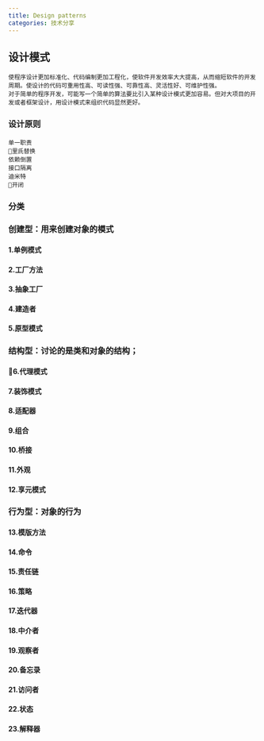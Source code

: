 ```yaml
---
title: Design patterns
categories: 技术分享    
---
```

 

## 设计模式
```
使程序设计更加标准化、代码编制更加工程化，使软件开发效率大大提高，从而缩短软件的开发周期。使设计的代码可重用性高、可读性强、可靠性高、灵活性好、可维护性强。
对于简单的程序开发，可能写一个简单的算法要比引入某种设计模式更加容易。但对大项目的开发或者框架设计，用设计模式来组织代码显然更好。
```
### 设计原则
    单一职责
    里氏替换
    依赖倒置
    接口隔离
    迪米特
    开闭
### 分类
 
### 创建型：用来创建对象的模式
 #### 1.单例模式
 #### 2.工厂方法
 #### 3.抽象工厂
 #### 4.建造者
 #### 5.原型模式

### 结构型：讨论的是类和对象的结构；
 #### 6.代理模式
 #### 7.装饰模式
 #### 8.适配器
 #### 9.组合
 #### 10.桥接
 #### 11.外观   
 #### 12.享元模式

###  行为型：对象的行为
 #### 13.模版方法
 #### 14.命令
 #### 15.责任链
 #### 16.策略
 #### 17.迭代器
 #### 18.中介者
 #### 19.观察者
 #### 20.备忘录
 #### 21.访问者
 #### 22.状态
 #### 23.解释器
 
